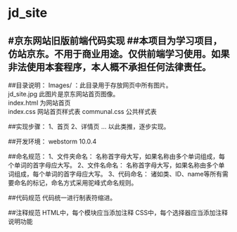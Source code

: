# jd_site
#京东网站旧版前端代码实现
##本项目为学习项目，仿站京东。不用于商业用途。仅供前端学习使用。如果非法使用本套程序，本人概不承担任何法律责任。
----------------------------------------------------------------------------------------------------------------
##目录说明：
Images/ ：此目录用于存放网页中所有图片。<br />
jd_site.jpg 此图片是京东网站首页图像。<br />
index.html 为网站首页<br />
index.css 网站首页样式表
communal.css 公共样式表

##实现步骤：
    1、首页
    2、详情页
    ...
    以此类推，逐步实现。
    
##开发环境：
    webstorm 10.0.4
    
##命名规范：
    1、文件夹命名：
        名称首字母大写，如果名称由多个单词组成，每个单词的首字母应大写。
    2、文件名命名：
        名称首字母大写，如果名称由多个单词组成，每个单词的首字母应大写。
    3、代码命名：
        诸如类、ID、name等所有需要命名的标记，命名方式采用驼峰式命名规则。
        
##代码规范
    代码统一进行制表符缩进。
    
##注释规范
    HTML中，每个模块应当添加注释
    CSS中，每个选择器应当添加注释说明功能